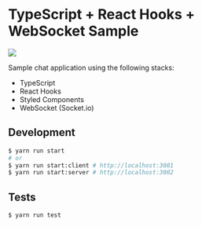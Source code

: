# TypeScript + React Hooks + WebSocket Sample

[![](https://github.com/mika-sandbox/ts-react-wss-sample/workflows/test/badge.svg)](https://github.com/mika-sandbox/ts-react-wss-sample/actions)

Sample chat application using the following stacks:

* TypeScript
* React Hooks
* Styled Components
* WebSocket (Socket.io)


## Development

```bash
$ yarn run start
# or
$ yarn run start:client # http://localhost:3001
$ yarn run start:server # http://localhost:3002
```


## Tests

```bash
$ yarn run test
```